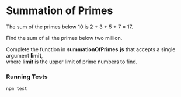 Summation of Primes
===========

The sum of the primes below 10 is 2 + 3 + 5 + 7 = 17.

Find the sum of all the primes below two million.

Complete the function in **summationOfPrimes.js** that accepts a single argument **limit**,  
where **limit** is the upper limit of prime numbers to find.  

### Running Tests

```
npm test
```
